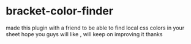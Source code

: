 # bracket-color-finder
made  this plugin  with a friend to be  able to  find local  css  colors  in your sheet 
hope  you guys will like , will  keep  on improving  it  thanks  